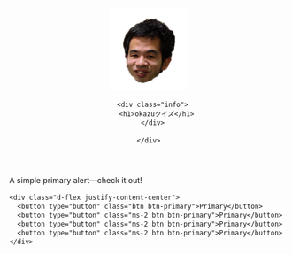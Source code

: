 
<html class="no-js" lang="">

<head>
  <meta charset="utf-8">
  <title>okazuクイズ</title>
  <meta name="description" content="">
  <meta name="viewport" content="width=device-width, initial-scale=1">

  <link rel="manifest" href="site.webmanifest">
  <link rel="apple-touch-icon" href="icon.png">
  <!-- Place favicon.ico in the root directory -->

<link href="https://cdn.jsdelivr.net/npm/bootstrap@5.0.0-beta2/dist/css/bootstrap.min.css" rel="stylesheet" integrity="sha384-BmbxuPwQa2lc/FVzBcNJ7UAyJxM6wuqIj61tLrc4wSX0szH/Ev+nYRRuWlolflfl" crossorigin="anonymous">

<link rel="stylesheet" href="css/styles2.css">

  <meta name="theme-color" content="#fafafa">
  
</head>

<body>
  <header>
    <div class="container">
      <div class="icon">
        <img src="kari01/okazu02.png" wisdth="150" height="150" alt="okazuのアイコンです">
      </div>

      <div class="info">
        <h1>okazuクイズ</h1>
      </div>

    </div>

  </header>
<div class="container">

  <div id="js-question" class="mt-3 alert alert-primary" role="alert">
  A simple primary alert—check it out!
</div>

    <div class="d-flex justify-content-center">
      <button type="button" class="btn btn-primary">Primary</button>
      <button type="button" class="ms-2 btn btn-primary">Primary</button>
      <button type="button" class="ms-2 btn btn-primary">Primary</button>
      <button type="button" class="ms-2 btn btn-primary">Primary</button>
    </div>

</div>

<script src="app.js"></script>
  
</body>

</html>
